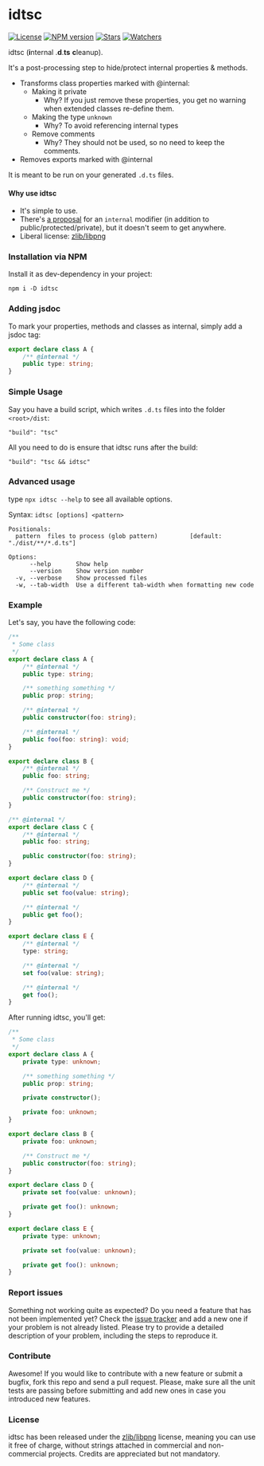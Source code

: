 # idtsc

[![License](https://flat.badgen.net/github/license/lusito/idtsc?icon=github)](https://github.com/lusito/idtsc/blob/master/LICENSE)
[![NPM version](https://flat.badgen.net/npm/v/idtsc?icon=npm)](https://www.npmjs.com/package/idtsc)
[![Stars](https://flat.badgen.net/github/stars/lusito/idtsc?icon=github)](https://github.com/lusito/idtsc)
[![Watchers](https://flat.badgen.net/github/watchers/lusito/idtsc?icon=github)](https://github.com/lusito/idtsc)

idtsc (**i**nternal .**d**.**ts** **c**leanup). 

It's a post-processing step to hide/protect internal properties & methods.

- Transforms class properties marked with @internal:
  - Making it private
    - Why? If you just remove these properties, you get no warning when extended classes re-define them.
  - Making the type `unknown`
    - Why? To avoid referencing internal types
  - Remove comments
    - Why? They should not be used, so no need to keep the comments.
- Removes exports marked with @internal

It is meant to be run on your generated `.d.ts` files.

#### Why use idtsc

- It's simple to use.
- There's [a proposal](https://github.com/microsoft/TypeScript/issues/5228) for an `internal` modifier (in addition to public/protected/private), but it doesn't seem to get anywhere.
- Liberal license: [zlib/libpng](https://github.com/Lusito/idtsc/blob/master/LICENSE)

### Installation via NPM

Install it as dev-dependency in your project:
```
npm i -D idtsc
```

### Adding jsdoc

To mark your properties, methods and classes as internal, simply add a jsdoc tag:

```typescript
export declare class A {
    /** @internal */
    public type: string;
}
```

### Simple Usage

Say you have a build script, which writes `.d.ts` files into the folder `<root>/dist`:

`"build": "tsc"`

All you need to do is ensure that idtsc runs after the build:

`"build": "tsc && idtsc"`

### Advanced usage

type `npx idtsc --help` to see all available options.

Syntax: `idtsc [options] <pattern>`
```
Positionals:
  pattern  files to process (glob pattern)         [default: "./dist/**/*.d.ts"]

Options:
      --help       Show help
      --version    Show version number
  -v, --verbose    Show processed files
  -w, --tab-width  Use a different tab-width when formatting new code
```

### Example

Let's say, you have the following code:

```typescript
/**
 * Some class
 */
export declare class A {
    /** @internal */
    public type: string;

    /** something something */
    public prop: string;

    /** @internal */
    public constructor(foo: string);

    /** @internal */
    public foo(foo: string): void;
}

export declare class B {
    /** @internal */
    public foo: string;

    /** Construct me */
    public constructor(foo: string);
}

/** @internal */
export declare class C {
    /** @internal */
    public foo: string;

    public constructor(foo: string);
}

export declare class D {
    /** @internal */
    public set foo(value: string);

    /** @internal */
    public get foo();
}

export declare class E {
    /** @internal */
    type: string;

    /** @internal */
    set foo(value: string);

    /** @internal */
    get foo();
}

```

After running idtsc, you'll get:
```typescript
/**
 * Some class
 */
export declare class A {
    private type: unknown;

    /** something something */
    public prop: string;

    private constructor();

    private foo: unknown;
}

export declare class B {
    private foo: unknown;

    /** Construct me */
    public constructor(foo: string);
}

export declare class D {
    private set foo(value: unknown);

    private get foo(): unknown;
}

export declare class E {
    private type: unknown;

    private set foo(value: unknown);

    private get foo(): unknown;
}
```

### Report issues

Something not working quite as expected? Do you need a feature that has not been implemented yet? Check the [issue tracker](https://github.com/Lusito/idtsc/issues) and add a new one if your problem is not already listed. Please try to provide a detailed description of your problem, including the steps to reproduce it.

### Contribute

Awesome! If you would like to contribute with a new feature or submit a bugfix, fork this repo and send a pull request. Please, make sure all the unit tests are passing before submitting and add new ones in case you introduced new features.

### License

idtsc has been released under the [zlib/libpng](https://github.com/Lusito/idtsc/blob/master/LICENSE) license, meaning you
can use it free of charge, without strings attached in commercial and non-commercial projects. Credits are appreciated but not mandatory.

